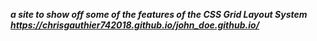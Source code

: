 ***a site to show off some of the features of the CSS Grid Layout System***
***https://chrisgauthier742018.github.io/john_doe.github.io/***
###